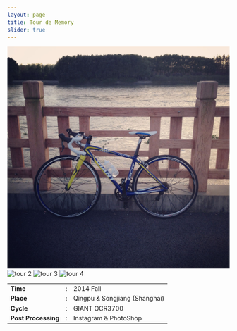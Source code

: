 ```yaml
---
layout: page
title: Tour de Memory
slider: true
---
```


<div id="slider">
  <img src="/images/tour/t04.jpg" alt="tour 1" />
  <img data-src="/images/tour/t01.jpg" src="" alt="tour 2" />
  <img data-src="/images/tour/t02.jpg" src="" alt="tour 3" />
  <img data-src="/images/tour/t03.jpg" src="" alt="tour 4" />
</div>

|                   | |                             |
|:------------------|-|-----------------------------|
|**Time**           |:|2014 Fall                    |
|**Place**          |:|Qingpu & Songjiang (Shanghai)|
|**Cycle**          |:|GIANT OCR3700                |
|**Post Processing**|:|Instagram & PhotoShop        |


<script src="/javascripts/ideal-image-slider.min.js"></script>
<script>
  var slider = new IdealImageSlider.Slider({
    selector: '#slider',
    height: 646,
    interval: 5000,
    effect: 'fade',
    disableNav: true,
  });
  slider.addBulletNav();
  slider.start();
</script>